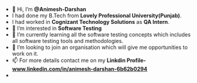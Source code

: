 - 👋 Hi, I’m **@Animesh-Darshan**
-  I had done my B.Tech from **Lovely Professional University(Punjab)**.
-  I had worked in **Cognizant Technology Solutions** as **QA Intern**.
- 👀 I’m interested in **Software Testing**
- 🌱 I’m currently learning all the software testing concepts which includes all software testing tools and methodologies.
- 💞️ I’m looking to join an organisation which will give me opportunities to work on it.
- 📫 For more details contact me on my **Linkdin Profile-www.linkedin.com/in/animesh-darshan-6b62b0294**
- 

<!---
Animesh-Darshan/Animesh-Darshan is a ✨ special ✨ repository because its `README.md` (this file) appears on your GitHub profile.
You can click the Preview link to take a look at your changes.
--->
